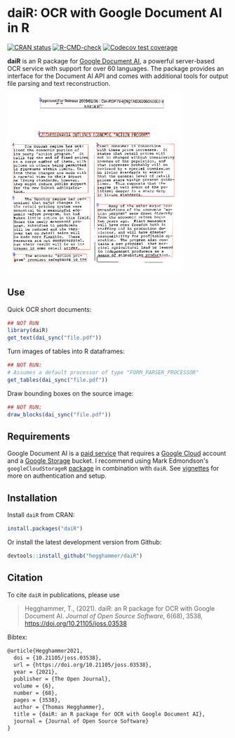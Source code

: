 # daiR: OCR with Google Document AI in R

<!-- badges: start -->
[![CRAN status](https://www.r-pkg.org/badges/version/daiR)](https://CRAN.R-project.org/package=daiR)
[![R-CMD-check](https://github.com/Hegghammer/daiR/actions/workflows/package-check.yml/badge.svg)](https://github.com/Hegghammer/daiR/actions/workflows/package-check.yml)
[![Codecov test coverage](https://codecov.io/gh/Hegghammer/daiR/branch/master/graph/badge.svg)](https://codecov.io/gh/Hegghammer/daiR?branch=master)
<!-- badges: end -->

**daiR** is an R package for [Google Document AI](https://cloud.google.com/document-ai), a powerful server-based OCR service with support for over 60 languages. The package provides an interface for the Document AI API and comes with additional tools for output file parsing and text reconstruction.

<img src="man/figures/frontpage_image.png" width="400" class="center">

## Use

Quick OCR short documents:

```R
## NOT RUN
library(daiR)
get_text(dai_sync("file.pdf"))
```

Turn images of tables into R dataframes:

```R
## NOT RUN:
# Assumes a default processor of type "FORM_PARSER_PROCESSOR"
get_tables(dai_sync("file.pdf"))
```

Draw bounding boxes on the source image:

```R
## NOT RUN:
draw_blocks(dai_sync("file.pdf"))
```

## Requirements

Google Document AI is a [paid service](https://cloud.google.com/document-ai/pricing) that requires a [Google Cloud](https://console.cloud.google.com/) account and a [Google Storage](https://cloud.google.com/storage) bucket. I recommend using Mark Edmondson's `googleCloudStorageR` [package](https://github.com/cloudyr/googleCloudStorageR) in combination with `daiR`. See [vignettes](http://dair.info/) for more on authentication and setup.

## Installation

Install `daiR` from CRAN:

```R
install.packages("daiR")
```

Or install the latest development version from Github:

```R
devtools::install_github("hegghammer/daiR")
```

## Citation

To cite `daiR` in publications, please use

>Hegghammer, T., (2021). daiR: an R package for OCR with Google Document AI. *Journal of Open Source Software*, 6(68), 3538, https://doi.org/10.21105/joss.03538

Bibtex:
```
@article{Hegghammer2021,
  doi = {10.21105/joss.03538},
  url = {https://doi.org/10.21105/joss.03538},
  year = {2021},
  publisher = {The Open Journal},
  volume = {6},
  number = {68},
  pages = {3538},
  author = {Thomas Hegghammer},
  title = {daiR: an R package for OCR with Google Document AI},
  journal = {Journal of Open Source Software}
}
```